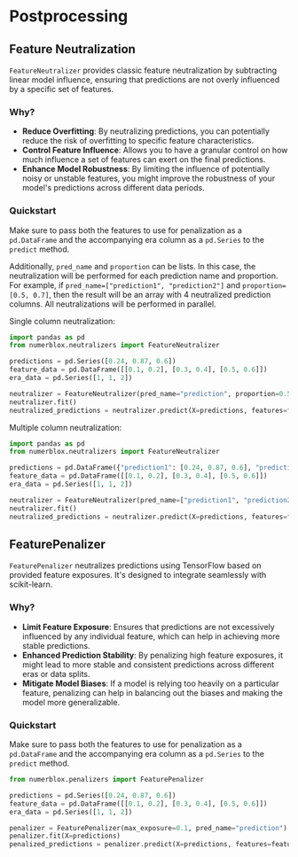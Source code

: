 # Postprocessing

## Feature Neutralization

`FeatureNeutralizer` provides classic feature neutralization by subtracting linear model influence, ensuring that predictions are not overly influenced by a specific set of features.

### Why?
- **Reduce Overfitting**: By neutralizing predictions, you can potentially reduce the risk of overfitting to specific feature characteristics.
- **Control Feature Influence**: Allows you to have a granular control on how much influence a set of features can exert on the final predictions. 
- **Enhance Model Robustness**: By limiting the influence of potentially noisy or unstable features, you might improve the robustness of your model's predictions across different data periods.

### Quickstart

Make sure to pass both the features to use for penalization as a `pd.DataFrame` and the accompanying era column as a `pd.Series` to the `predict` method.

Additionally, `pred_name` and `proportion` can be lists. In this case, the neutralization will be performed for each prediction name and proportion. For example, if `pred_name=["prediction1", "prediction2"]` and `proportion=[0.5, 0.7]`, then the result will be an array with 4 neutralized prediction columns.
All neutralizations will be performed in parallel.

Single column neutralization:
```python
import pandas as pd
from numerblox.neutralizers import FeatureNeutralizer

predictions = pd.Series([0.24, 0.87, 0.6])
feature_data = pd.DataFrame([[0.1, 0.2], [0.3, 0.4], [0.5, 0.6]])
era_data = pd.Series([1, 1, 2])

neutralizer = FeatureNeutralizer(pred_name="prediction", proportion=0.5)
neutralizer.fit()
neutralized_predictions = neutralizer.predict(X=predictions, features=feature_data, era_series=era_data)
```

Multiple column neutralization:
```python
import pandas as pd
from numerblox.neutralizers import FeatureNeutralizer

predictions = pd.DataFrame({"prediction1": [0.24, 0.87, 0.6], "prediction2": [0.24, 0.87, 0.6]})
feature_data = pd.DataFrame([[0.1, 0.2], [0.3, 0.4], [0.5, 0.6]])
era_data = pd.Series([1, 1, 2])

neutralizer = FeatureNeutralizer(pred_name=["prediction1", "prediction2"], proportion=[0.5, 0.7])
neutralizer.fit()
neutralized_predictions = neutralizer.predict(X=predictions, features=feature_data, era_series=era_data)
```

## FeaturePenalizer

`FeaturePenalizer` neutralizes predictions using TensorFlow based on provided feature exposures. It's designed to integrate seamlessly with scikit-learn.

### Why?
- **Limit Feature Exposure**: Ensures that predictions are not excessively influenced by any individual feature, which can help in achieving more stable predictions.
- **Enhanced Prediction Stability**: By penalizing high feature exposures, it might lead to more stable and consistent predictions across different eras or data splits.
- **Mitigate Model Biases**: If a model is relying too heavily on a particular feature, penalizing can help in balancing out the biases and making the model more generalizable.

### Quickstart

Make sure to pass both the features to use for penalization as a `pd.DataFrame` and the accompanying era column as a `pd.Series` to the `predict` method.
```python
from numerblox.penalizers import FeaturePenalizer

predictions = pd.Series([0.24, 0.87, 0.6])
feature_data = pd.DataFrame([[0.1, 0.2], [0.3, 0.4], [0.5, 0.6]])
era_data = pd.Series([1, 1, 2])

penalizer = FeaturePenalizer(max_exposure=0.1, pred_name="prediction")
penalizer.fit(X=predictions)
penalized_predictions = penalizer.predict(X=predictions, features=feature_data, era_series=era_data)
```
